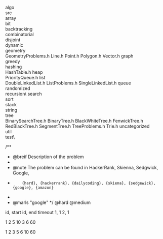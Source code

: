 algo\
    src\
        array\
        bit\
        backtracking\
        combinatorial\
        disjoint\
        dynamic\
        geometry\
            GeometryProblems.h
            Line.h
            Point.h
            Polygon.h
            Vector.h
        graph\
        greedy\
        hashing\
            HashTable.h
        heap\
            PriorityQueue.h
        list\
            DoubleLinkedList.h
            ListProblems.h
            SingleLinkedList.h
        queue\
        randomized\
        recursion\ 
        search\
        sort\
        stack\
        string\
        tree\
            BinarySearchTree.h
            BinaryTree.h
            BlackWhiteTree.h
            FenwickTree.h
            RedBlackTree.h
            SegmentTree.h
            TreeProblems.h
            Trie.h
        uncategorized\
        util\
    test\

/**
 * @breif Description of the problem
 *
 * @note The problem can be found in HackerRank, Skienna, Sedgwick, Google,
 *         {hard}, {hackerrank}, {dailycoding}, {skiena}, {sedgewick}, {google}, {amazon}
 *
 * @marls "google"
 */
@hard
@medium


id, start
id, end
timeout
1, 1
2, 1


1 2 5 10
3 6 60

1 2 3 5 6 10 60